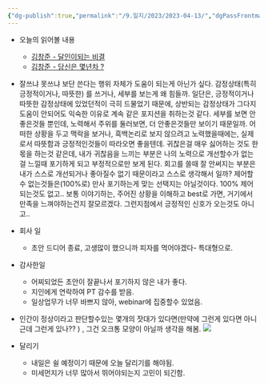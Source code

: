 ```yaml
---
{"dg-publish":true,"permalink":"/9.일지/2023/2023-04-13/","dgPassFrontmatter":true,"noteIcon":""}
---
```



- 오늘의 읽어볼 내용
	- [김창준 - 달인이되는 비결](http://agile.egloos.com/5612585)
	- [김창준 - 당신은 몇년차 ?](https://docs.google.com/document/d/e/2PACX-1vQH_PVLd3i6jmbtC90rYJTlBRw-y_Vit3aOytecTgDF_5xhs3g_eSGjE-sf7t7_gspJ3KwZRd59Nq21/pub)
- 잘쓰냐 못쓰냐 보단 쓴다는 행위 자체가 도움이 되는게 아닌가 싶다.
  감정상태(특히 긍정적이거나, 따뜻한) 를 쓰거나, 세부를 보는게 왜 힘들까. 일단은, 긍정적이거나 따뜻한 감정상태에 있었던적이 극히 드물었기 때문에, 상반되는 감정상태가 그다지 도움이 안되어도 익숙한 이유로 계속 같은 포지션을 취하는것 같다. 세부를 보면 안좋은것들 뿐인데, 노력해서 주위를 둘러보면, 더 안좋은것들만 보이기 때문일까. 어떠한 상황을 두고 맥락을 보거나, 흑백논리로 보지 않으려고 노력했을때에는, 실제로서 따뜻함과 긍정적인것들이 따라오면 좋을텐데. 귀찮은걸 매우 싫어하는 것도 한몫을 하는것 같은데, 내가 귀찮음을 느끼는 부분은 나의 노력으로 개선할수가 없는걸 느낄때 포기하게 되고 부정적으로만 보게 된다. 회고를 쓸때 잘 안써지는 부분은 내가 스스로 개선되거나 좋아질수 없기 때문이라고 스스로 생각해서 일까? 제어할수 없는것들은(100%로) 만사 포기하는게 맞는 선택지는 아닐것이다. 100% 제어되는것도 없고..
  보통 이야기하는, 주어진 상황을 이해하고 best로 가면, 거기에서 만족을 느껴야하는건지 잘모르겠다. 그런지점에서 긍정적인 신호가 오는것도 아니고..

- 회사 일
	- 초안 드디어 종료, 고생많이 했으니까 피자를 먹어야겠다- 특대형으로.

- 감사한일
	- 어찌되었든 초안이 잘끝나서 포기하지 않은 내가 좋다.
	- 지인에게 연락하여 PT 감수를 받음. 
	- 일상업무가 너무 바쁘지 않아, webinar에 집중할수 있었음.
	  
- 인간이 정상이라고 판단할수있는 몇개의 잣대가 있다면(만약에 그런게 있다면 아니 근데 그런게 있나?? ) , 그건 오크통 모양이 아닐까 생각을 해봄.
   ![](https://i.imgur.com/6zOaeFd.png)

- 달리기
	- 내일은 쉴 예정이기 때문에 오늘 달리기를 해야됨.
	- 미세먼지가 너무 많아서 뛰어야되는지 고민이 되긴함.
